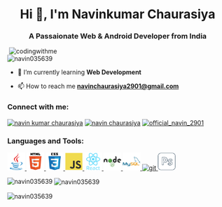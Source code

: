 <h1 align="center">Hi 👋, I'm Navinkumar Chaurasiya</h1>
<h3 align="center">A Passaionate Web & Android Developer from India</h3>

<img align="right" alt="codingwithme" width="500" src="https://camo.githubusercontent.com/7de37139d0b4c1ce40865e799b446c0e963a3dd8fb68d239707237c40604fa3d/68747470733a2f2f63646e2e6472696262626c652e636f6d2f75736572732f3733303730332f73637265656e73686f74732f363538313234332f6176656e746f2e676966">

<p align="left"> <img src="https://komarev.com/ghpvc/?username=navin035639&label=Profile%20views&color=0e75b6&style=flat" alt="navin035639" /> </p>

- 🌱 I’m currently learning **Web Development**

- 📫 How to reach me **navinchaurasiya2901@gmail.com**

<h3 align="left">Connect with me:</h3>
<p align="left">
<a href="https://linkedin.com/in/navin kumar chaurasiya" target="blank"><img align="center" src="https://raw.githubusercontent.com/rahuldkjain/github-profile-readme-generator/master/src/images/icons/Social/linked-in-alt.svg" alt="navin kumar chaurasiya" height="30" width="40" /></a>
<a href="https://fb.com/navin chaurasiya" target="blank"><img align="center" src="https://raw.githubusercontent.com/rahuldkjain/github-profile-readme-generator/master/src/images/icons/Social/facebook.svg" alt="navin chaurasiya" height="30" width="40" /></a>
<a href="https://instagram.com/official_navin_2901" target="blank"><img align="center" src="https://raw.githubusercontent.com/rahuldkjain/github-profile-readme-generator/master/src/images/icons/Social/instagram.svg" alt="official_navin_2901" height="30" width="40" /></a>
</p>

<h3 align="left">Languages and Tools:</h3>
<p align="left"> 
<a href="https://www.java.com" target="_blank" rel="noreferrer"> 
<img src="https://raw.githubusercontent.com/devicons/devicon/master/icons/java/java-original.svg" alt="java" width="40" height="40"/> </a> 
<a href="https://www.w3.org/html/" target="_blank" rel="noreferrer"> 
<img src="https://raw.githubusercontent.com/devicons/devicon/master/icons/html5/html5-original-wordmark.svg" alt="html5" width="40" height="40"/> </a>
<a href="https://www.w3schools.com/css/" target="_blank" rel="noreferrer"> 
<img src="https://raw.githubusercontent.com/devicons/devicon/master/icons/css3/css3-original-wordmark.svg" alt="css3" width="40" height="40"/> </a>
<a href="https://developer.mozilla.org/en-US/docs/Web/JavaScript" target="_blank" rel="noreferrer"> 
<img src="https://raw.githubusercontent.com/devicons/devicon/master/icons/javascript/javascript-original.svg" alt="javascript" width="40" height="40"/> </a>
<a href="https://reactjs.org/" target="_blank" rel="noreferrer"> 
<img src="https://raw.githubusercontent.com/devicons/devicon/master/icons/react/react-original-wordmark.svg" alt="react" width="40" height="40"/> </a>
<a href="https://nodejs.org" target="_blank" rel="noreferrer"> 
<img src="https://raw.githubusercontent.com/devicons/devicon/master/icons/nodejs/nodejs-original-wordmark.svg" alt="nodejs" width="40" height="40"/> </a> 
<a href="https://www.mysql.com/" target="_blank" rel="noreferrer"> 
<img src="https://raw.githubusercontent.com/devicons/devicon/master/icons/mysql/mysql-original-wordmark.svg" alt="mysql" width="40" height="40"/> </a> 
<a href="https://git-scm.com/" target="_blank" rel="noreferrer"> 
<img src="https://www.vectorlogo.zone/logos/git-scm/git-scm-icon.svg" alt="git" width="40" height="40"/> </a>  
<a href="https://www.photoshop.com/en" target="_blank" rel="noreferrer"> 
<img src="https://raw.githubusercontent.com/devicons/devicon/master/icons/photoshop/photoshop-line.svg" alt="photoshop" width="40" height="40"/> </a> 
 </p>

<p><img align="left" src="https://github-readme-stats.vercel.app/api/top-langs?username=navin035639&show_icons=true&locale=en&layout=compact" alt="navin035639" /></p>

<p>&nbsp;<img align="center" src="https://github-readme-stats.vercel.app/api?username=navin035639&show_icons=true&locale=en" alt="navin035639" /></p>

<p><img align="center" src="https://github-readme-streak-stats.herokuapp.com/?user=navin035639&" alt="navin035639" /></p>


